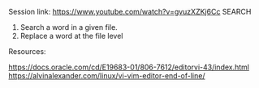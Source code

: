 Session link: https://www.youtube.com/watch?v=gvuzXZKj6Cc
SEARCH

1. Search a word in a given file.
1. Replace a word at the file level 

Resources:

https://docs.oracle.com/cd/E19683-01/806-7612/editorvi-43/index.html
https://alvinalexander.com/linux/vi-vim-editor-end-of-line/

